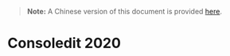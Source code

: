 > **Note:** A Chinese version of this document is provided [here](https://github.com/bizwofficial/csdt/blob/master/README_ZH-Hans.md).
# Consoledit 2020
